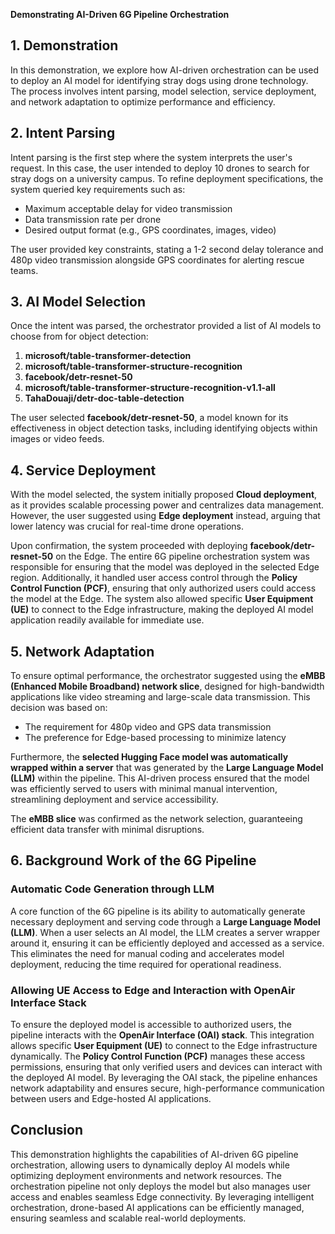 **Demonstrating AI-Driven 6G Pipeline Orchestration**

## 1. Demonstration
In this demonstration, we explore how AI-driven orchestration can be used to deploy an AI model for identifying stray dogs using drone technology. The process involves intent parsing, model selection, service deployment, and network adaptation to optimize performance and efficiency.

## 2. Intent Parsing
Intent parsing is the first step where the system interprets the user's request. In this case, the user intended to deploy 10 drones to search for stray dogs on a university campus. To refine deployment specifications, the system queried key requirements such as:
- Maximum acceptable delay for video transmission
- Data transmission rate per drone
- Desired output format (e.g., GPS coordinates, images, video)

The user provided key constraints, stating a 1-2 second delay tolerance and 480p video transmission alongside GPS coordinates for alerting rescue teams. 

## 3. AI Model Selection
Once the intent was parsed, the orchestrator provided a list of AI models to choose from for object detection:

1. **microsoft/table-transformer-detection**
2. **microsoft/table-transformer-structure-recognition**
3. **facebook/detr-resnet-50**
4. **microsoft/table-transformer-structure-recognition-v1.1-all**
5. **TahaDouaji/detr-doc-table-detection**

The user selected **facebook/detr-resnet-50**, a model known for its effectiveness in object detection tasks, including identifying objects within images or video feeds.

## 4. Service Deployment
With the model selected, the system initially proposed **Cloud deployment**, as it provides scalable processing power and centralizes data management. However, the user suggested using **Edge deployment** instead, arguing that lower latency was crucial for real-time drone operations.

Upon confirmation, the system proceeded with deploying **facebook/detr-resnet-50** on the Edge. The entire 6G pipeline orchestration system was responsible for ensuring that the model was deployed in the selected Edge region. Additionally, it handled user access control through the **Policy Control Function (PCF)**, ensuring that only authorized users could access the model at the Edge. The system also allowed specific **User Equipment (UE)** to connect to the Edge infrastructure, making the deployed AI model application readily available for immediate use.

## 5. Network Adaptation
To ensure optimal performance, the orchestrator suggested using the **eMBB (Enhanced Mobile Broadband) network slice**, designed for high-bandwidth applications like video streaming and large-scale data transmission. This decision was based on:
- The requirement for 480p video and GPS data transmission
- The preference for Edge-based processing to minimize latency

Furthermore, the **selected Hugging Face model was automatically wrapped within a server** that was generated by the **Large Language Model (LLM)** within the pipeline. This AI-driven process ensured that the model was efficiently served to users with minimal manual intervention, streamlining deployment and service accessibility.

The **eMBB slice** was confirmed as the network selection, guaranteeing efficient data transfer with minimal disruptions.

## 6. Background Work of the 6G Pipeline
### Automatic Code Generation through LLM
A core function of the 6G pipeline is its ability to automatically generate necessary deployment and serving code through a **Large Language Model (LLM)**. When a user selects an AI model, the LLM creates a server wrapper around it, ensuring it can be efficiently deployed and accessed as a service. This eliminates the need for manual coding and accelerates model deployment, reducing the time required for operational readiness.

### Allowing UE Access to Edge and Interaction with OpenAir Interface Stack
To ensure the deployed model is accessible to authorized users, the pipeline interacts with the **OpenAir Interface (OAI) stack**. This integration allows specific **User Equipment (UE)** to connect to the Edge infrastructure dynamically. The **Policy Control Function (PCF)** manages these access permissions, ensuring that only verified users and devices can interact with the deployed AI model. By leveraging the OAI stack, the pipeline enhances network adaptability and ensures secure, high-performance communication between users and Edge-hosted AI applications.

## Conclusion
This demonstration highlights the capabilities of AI-driven 6G pipeline orchestration, allowing users to dynamically deploy AI models while optimizing deployment environments and network resources. The orchestration pipeline not only deploys the model but also manages user access and enables seamless Edge connectivity. By leveraging intelligent orchestration, drone-based AI applications can be efficiently managed, ensuring seamless and scalable real-world deployments.
